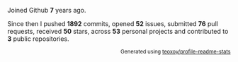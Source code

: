 Joined Github **7** years ago.

Since then I pushed **1892** commits, opened **52** issues, submitted **76** pull requests, received **50** stars, across **53** personal projects and contributed to **3** public repositories.

<p align="right"><sub>Generated using <a href="https://github.com/marketplace/actions/profile-readme-stats">teoxoy/profile-readme-stats</a></sub></p>

